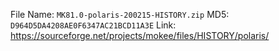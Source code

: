 File Name: `MK81.0-polaris-200215-HISTORY.zip`
MD5: `D964D5DA4208AE0F6347AC21BCD11A3E`
Link: https://sourceforge.net/projects/mokee/files/HISTORY/polaris/

